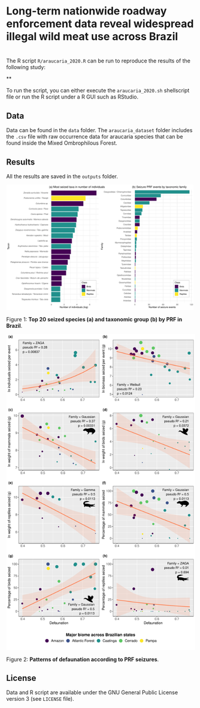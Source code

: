 # Long-term nationwide roadway enforcement data reveal widespread illegal wild meat use across Brazil

# 

The R script `R/araucaria_2020.R` can be run to reproduce the results of the following study:

**

To run the script, you can either execute the `araucaria_2020.sh` shellscript file or run the R script under a R GUI such as RStudio.

## Data

Data can be found in the `data` folder. The `araucaria_dataset` folder includes the `.csv` file with raw occurrence data for araucaria species that can be found inside the Mixed Ombrophilous Forest.

## Results

All the results are saved in the `outputs` folder.

<img alt="Figure_2" src="outputs/Figure_2.pdf" width="500">

Figure 1: **Top 20 seized species (a) and taxonomic group (b) by PRF in Brazil**.

<img alt="Figure_3.pdf" src="outputs/Figure_3.pdf" width="1000">

Figure 2: **Patterns of defaunation according to PRF seizures**.

## License

Data and R script are available under the GNU General Public License version 3 (see `LICENSE` file).


